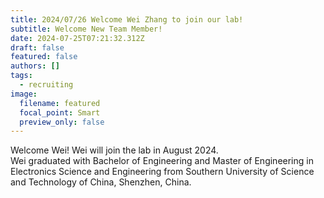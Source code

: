 ```yaml
---
title: 2024/07/26 Welcome Wei Zhang to join our lab!
subtitle: Welcome New Team Member!
date: 2024-07-25T07:21:32.312Z
draft: false
featured: false
authors: []
tags:
  - recruiting
image:
  filename: featured
  focal_point: Smart
  preview_only: false
---
```

Welcome Wei! Wei will join the lab in August 2024.\
Wei graduated with Bachelor of Engineering and Master of Engineering in Electronics Science and Engineering from Southern University of Science and Technology of China, Shenzhen, China. 
